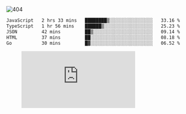 ![404](https://user-images.githubusercontent.com/378023/89412096-6f759d80-d761-11ea-8c57-84b30ef3f2b1.png)

<!--START_SECTION:waka-->

```txt
JavaScript   2 hrs 33 mins   ████████▒░░░░░░░░░░░░░░░░   33.16 %
TypeScript   1 hr 56 mins    ██████▒░░░░░░░░░░░░░░░░░░   25.23 %
JSON         42 mins         ██▒░░░░░░░░░░░░░░░░░░░░░░   09.14 %
HTML         37 mins         ██░░░░░░░░░░░░░░░░░░░░░░░   08.18 %
Go           30 mins         █▓░░░░░░░░░░░░░░░░░░░░░░░   06.52 %
```

<!--END_SECTION:waka-->
<figure><embed src="https://wakatime.com/share/@018b853e-267a-435d-a858-33e2b098b9d7/f3c3aa68-553a-4373-a9f9-2d456f62f780.svg"></embed></figure>
